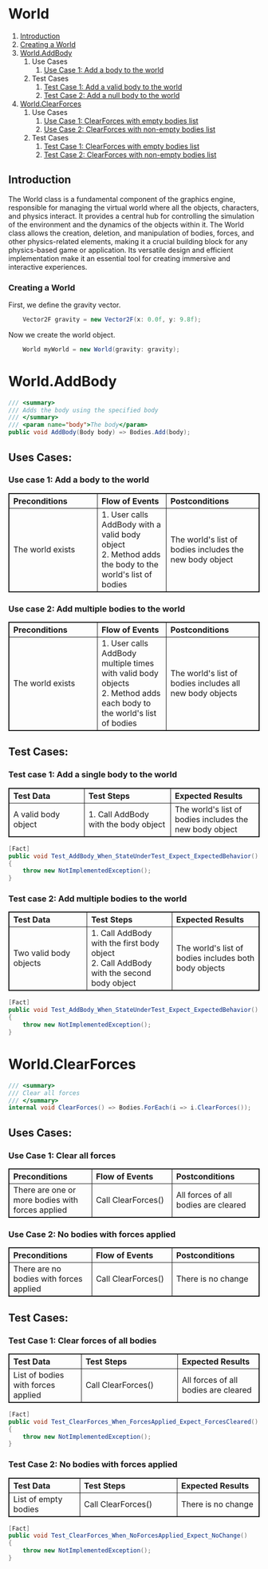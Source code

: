 <style>
    body{
    }
    table {
        width: 100%;
        border: 1px solid;
    }
    th {
        border: 1px solid;
        text-align: left;
    }
    td {
        border: 1px solid;
        text-align: left;
        width: 1%;
    }
</style>

# World

1. [Introduction](#introduction)
2. [Creating a World](#creating-a-world)
3. [World.AddBody](#worldaddbody)
   1. Use Cases
      1. [Use Case 1: Add a body to the world](#use-case-1-add-a-body-to-the-world)
   2. Test Cases
      1. [Test Case 1: Add a valid body to the world](#test-case-1-add-a-valid-body-to-the-world)
      2. [Test Case 2: Add a null body to the world](#test-case-2-add-a-null-body-to-the-world)
4. [World.ClearForces](#worldclearforces)
   1. Use Cases
      1. [Use Case 1: ClearForces with empty bodies list](#use-case-1-clearforces-with-empty-bodies-list)
      2. [Use Case 2: ClearForces with non-empty bodies list](#use-case-2-clearforces-with-non-empty-bodies-list)
   2. Test Cases
      1. [Test Case 1: ClearForces with empty bodies list](#test-case-1-clearforces-with-empty-bodies-list)
      2. [Test Case 2: ClearForces with non-empty bodies list](#test-case-2-clearforces-with-non-empty-bodies-list)

## Introduction 

The World class is a fundamental component of the graphics engine, responsible for managing the virtual world where all the objects, characters, and physics interact. It provides a central hub for controlling the simulation of the environment and the dynamics of the objects within it. The World class allows the creation, deletion, and manipulation of bodies, forces, and other physics-related elements, making it a crucial building block for any physics-based game or application. Its versatile design and efficient implementation make it an essential tool for creating immersive and interactive experiences.

### Creating a World

First, we define the gravity vector.

```csharp
    Vector2F gravity = new Vector2F(x: 0.0f, y: 9.8f);
```

Now we create the world object.

```csharp
    World myWorld = new World(gravity: gravity);
```



# World.AddBody

```csharp
/// <summary>
/// Adds the body using the specified body
/// </summary>
/// <param name="body">The body</param>
public void AddBody(Body body) => Bodies.Add(body);

```

## Uses Cases:
### Use case 1: Add a body to the world

<table><thead><tr><th>Preconditions</th><th>Flow of Events</th><th>Postconditions</th></tr></thead><tbody><tr><td>The world exists</td><td>1. User calls AddBody with a valid body object <br> 2. Method adds the body to the world's list of bodies</td><td>The world's list of bodies includes the new body object</td></tr></tbody></table>

### Use case 2: Add multiple bodies to the world

<table><thead><tr><th>Preconditions</th><th>Flow of Events</th><th>Postconditions</th></tr></thead><tbody><tr><td>The world exists</td><td>1. User calls AddBody multiple times with valid body objects <br> 2. Method adds each body to the world's list of bodies</td><td>The world's list of bodies includes all new body objects</td></tr></tbody></table>

## Test Cases:
### Test case 1: Add a single body to the world


| Test Data           | Test Steps                           | Expected Results                                        |
|---------------------|--------------------------------------|---------------------------------------------------------|
| A valid body object | 1. Call AddBody with the body object | The world's list of bodies includes the new body object |

```csharp
[Fact]
public void Test_AddBody_When_StateUnderTest_Expect_ExpectedBehavior()
{
    throw new NotImplementedException();
}

```

### Test case 2: Add multiple bodies to the world

<table><thead><tr><th>Test Data</th><th>Test Steps</th><th>Expected Results</th></tr></thead><tbody><tr><td>Two valid body objects</td><td>1. Call AddBody with the first body object <br> 2. Call AddBody with the second body object</td><td>The world's list of bodies includes both body objects</td></tr></tbody></table>

```csharp
[Fact]
public void Test_AddBody_When_StateUnderTest_Expect_ExpectedBehavior()
{
    throw new NotImplementedException();
}

```



# World.ClearForces

```csharp
/// <summary>
/// Clear all forces
/// </summary>
internal void ClearForces() => Bodies.ForEach(i => i.ClearForces());

```

## Uses Cases:
### Use Case 1: Clear all forces


| Preconditions | Flow of Events | Postconditions |
| --- | --- | --- |
| There are one or more bodies with forces applied | Call ClearForces() | All forces of all bodies are cleared |

### Use Case 2: No bodies with forces applied


| Preconditions | Flow of Events | Postconditions |
| --- | --- | --- |
| There are no bodies with forces applied | Call ClearForces() | There is no change |

## Test Cases:

### Test Case 1: Clear forces of all bodies


| Test Data | Test Steps | Expected Results |
| --- | --- | --- |
| List of bodies with forces applied | Call ClearForces() | All forces of all bodies are cleared |

```csharp
[Fact]
public void Test_ClearForces_When_ForcesApplied_Expect_ForcesCleared()
{
    throw new NotImplementedException();
}

```

### Test Case 2: No bodies with forces applied


| Test Data | Test Steps | Expected Results |
| --- | --- | --- |
| List of empty bodies | Call ClearForces() | There is no change |

```csharp
[Fact]
public void Test_ClearForces_When_NoForcesApplied_Expect_NoChange()
{
    throw new NotImplementedException();
}

```



